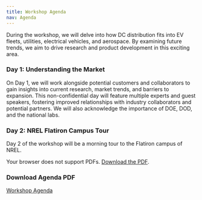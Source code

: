 ```yaml
---
title: Workshop Agenda
nav: Agenda
---
```


During the workshop, we will delve into how DC distribution fits into EV fleets, utilities, electrical vehicles, and aerospace. By examining future trends, we aim to drive research and product development in this exciting area.

### Day 1: Understanding the Market

On Day 1, we will work alongside potential customers and collaborators to gain insights into current research, market trends, and barriers to expansion. This non-confidential day will feature multiple experts and guest speakers, fostering improved relationships with industry collaborators and potential partners. We will also acknowledge the importance of DOE, DOD, and the national labs.

### Day 2: NREL Flatiron Campus Tour

Day 2 of the workshop will be a morning tour to the Flatiron campus of NREL.
<br>

<object data="https://xiwang-eaton.github.io/DCworkshop.github.io/assets/agenda-noneaton.pdf" type="application/pdf" width="100%" height="600px">
    <p>Your browser does not support PDFs. <a href="https://xiwang-eaton.github.io/DCworkshop.github.io/assets/agenda-noneaton.pdf">Download the PDF</a>.</p>
</object>


<!-- Information and detailed descriptions for each specific panel can be found [here](https://xiwang-eaton.github.io/DCworkshop.github.io/assets/agenda-eaton.pdf).
<br> -->

### Download Agenda PDF
[Workshop Agenda](https://xiwang-eaton.github.io/DCworkshop.github.io/assets/agenda-noneaton.pdf)  
